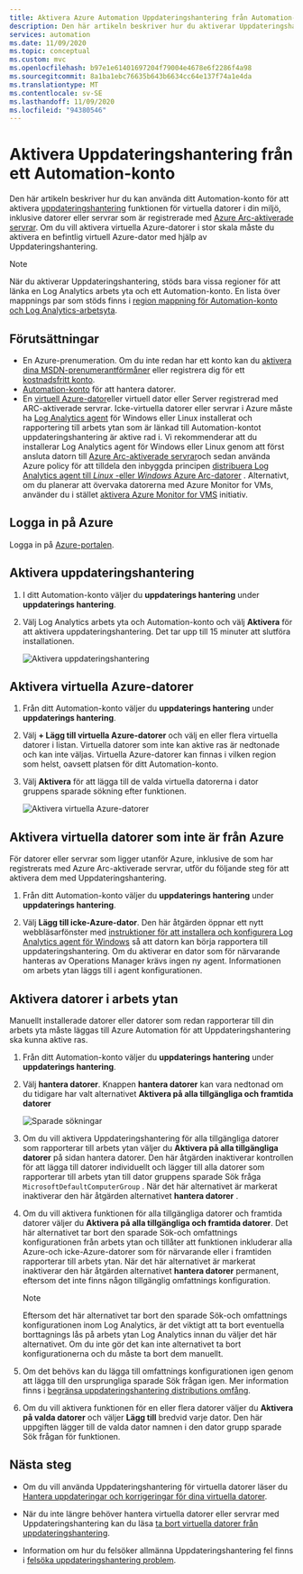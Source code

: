 ```yaml
---
title: Aktivera Azure Automation Uppdateringshantering från Automation-konto
description: Den här artikeln beskriver hur du aktiverar Uppdateringshantering från ett Automation-konto.
services: automation
ms.date: 11/09/2020
ms.topic: conceptual
ms.custom: mvc
ms.openlocfilehash: b97e1e61401697204f79004e4678e6f2286f4a98
ms.sourcegitcommit: 8a1ba1ebc76635b643b6634cc64e137f74a1e4da
ms.translationtype: MT
ms.contentlocale: sv-SE
ms.lasthandoff: 11/09/2020
ms.locfileid: "94380546"
---
```

# <a name="enable-update-management-from-an-automation-account"></a>Aktivera Uppdateringshantering från ett Automation-konto

Den här artikeln beskriver hur du kan använda ditt Automation-konto för att aktivera [uppdateringshantering](overview.md) funktionen för virtuella datorer i din miljö, inklusive datorer eller servrar som är registrerade med [Azure Arc-aktiverade servrar](../../azure-arc/servers/overview.md). Om du vill aktivera virtuella Azure-datorer i stor skala måste du aktivera en befintlig virtuell Azure-dator med hjälp av Uppdateringshantering.

> [!NOTE]
> När du aktiverar Uppdateringshantering, stöds bara vissa regioner för att länka en Log Analytics arbets yta och ett Automation-konto. En lista över mappnings par som stöds finns i [region mappning för Automation-konto och Log Analytics-arbetsyta](../how-to/region-mappings.md).

## <a name="prerequisites"></a>Förutsättningar

* En Azure-prenumeration. Om du inte redan har ett konto kan du [aktivera dina MSDN-prenumerantförmåner](https://azure.microsoft.com/pricing/member-offers/msdn-benefits-details/) eller registrera dig för ett [kostnadsfritt konto](https://azure.microsoft.com/free/?WT.mc_id=A261C142F).
* [Automation-konto](../index.yml) för att hantera datorer.
* En [virtuell Azure-dator](../../virtual-machines/windows/quick-create-portal.md)eller virtuell dator eller Server registrerad med ARC-aktiverade servrar. Icke-virtuella datorer eller servrar i Azure måste ha [Log Analytics agent](../../azure-monitor/platform/log-analytics-agent.md) för Windows eller Linux installerat och rapportering till arbets ytan som är länkad till Automation-kontot uppdateringshantering är aktive rad i. Vi rekommenderar att du installerar Log Analytics agent för Windows eller Linux genom att först ansluta datorn till [Azure Arc-aktiverade servrar](../../azure-arc/servers/overview.md)och sedan använda Azure policy för att tilldela den inbyggda principen [distribuera Log Analytics agent till *Linux* -eller *Windows* Azure Arc-datorer](../../governance/policy/samples/built-in-policies.md#monitoring) . Alternativt, om du planerar att övervaka datorerna med Azure Monitor for VMs, använder du i stället [aktivera Azure Monitor for VMS](../../governance/policy/samples/built-in-initiatives.md#monitoring) initiativ.

## <a name="sign-in-to-azure"></a>Logga in på Azure

Logga in på [Azure-portalen](https://portal.azure.com).

## <a name="enable-update-management"></a>Aktivera uppdateringshantering

1. I ditt Automation-konto väljer du **uppdaterings hantering** under **uppdaterings hantering**.

2. Välj Log Analytics arbets yta och Automation-konto och välj **Aktivera** för att aktivera uppdateringshantering. Det tar upp till 15 minuter att slutföra installationen.

    ![Aktivera uppdateringshantering](media/enable-from-automation-account/onboardsolutions2.png)

## <a name="enable-azure-vms"></a>Aktivera virtuella Azure-datorer

1. Från ditt Automation-konto väljer du **uppdaterings hantering** under **uppdaterings hantering**.

2. Välj **+ Lägg till virtuella Azure-datorer** och välj en eller flera virtuella datorer i listan. Virtuella datorer som inte kan aktive ras är nedtonade och kan inte väljas. Virtuella Azure-datorer kan finnas i vilken region som helst, oavsett platsen för ditt Automation-konto.

3. Välj **Aktivera** för att lägga till de valda virtuella datorerna i dator gruppens sparade sökning efter funktionen.

    ![Aktivera virtuella Azure-datorer](media/enable-from-automation-account/enable-azure-vms.png)

## <a name="enable-non-azure-vms"></a>Aktivera virtuella datorer som inte är från Azure

För datorer eller servrar som ligger utanför Azure, inklusive de som har registrerats med Azure Arc-aktiverade servrar, utför du följande steg för att aktivera dem med Uppdateringshantering.  

1. Från ditt Automation-konto väljer du **uppdaterings hantering** under **uppdaterings hantering**.

2. Välj **Lägg till icke-Azure-dator**. Den här åtgärden öppnar ett nytt webbläsarfönster med [instruktioner för att installera och konfigurera Log Analytics agent för Windows](../../azure-monitor/platform/log-analytics-agent.md) så att datorn kan börja rapportera till uppdateringshantering. Om du aktiverar en dator som för närvarande hanteras av Operations Manager krävs ingen ny agent. Informationen om arbets ytan läggs till i agent konfigurationen.

## <a name="enable-machines-in-the-workspace"></a>Aktivera datorer i arbets ytan

Manuellt installerade datorer eller datorer som redan rapporterar till din arbets yta måste läggas till Azure Automation för att Uppdateringshantering ska kunna aktive ras.

1. Från ditt Automation-konto väljer du **uppdaterings hantering** under **uppdaterings hantering**.

2. Välj **hantera datorer**. Knappen **hantera datorer** kan vara nedtonad om du tidigare har valt alternativet **Aktivera på alla tillgängliga och framtida datorer**

    ![Sparade sökningar](media/enable-from-automation-account/managemachines.png)

3. Om du vill aktivera Uppdateringshantering för alla tillgängliga datorer som rapporterar till arbets ytan väljer du **Aktivera på alla tillgängliga datorer** på sidan hantera datorer. Den här åtgärden inaktiverar kontrollen för att lägga till datorer individuellt och lägger till alla datorer som rapporterar till arbets ytan till dator gruppens sparade Sök fråga `MicrosoftDefaultComputerGroup` . När det här alternativet är markerat inaktiverar den här åtgärden alternativet **hantera datorer** .

4. Om du vill aktivera funktionen för alla tillgängliga datorer och framtida datorer väljer du **Aktivera på alla tillgängliga och framtida datorer**. Det här alternativet tar bort den sparade Sök-och omfattnings konfigurationen från arbets ytan och tillåter att funktionen inkluderar alla Azure-och icke-Azure-datorer som för närvarande eller i framtiden rapporterar till arbets ytan. När det här alternativet är markerat inaktiverar den här åtgärden alternativet **hantera datorer** permanent, eftersom det inte finns någon tillgänglig omfattnings konfiguration.

    > [!NOTE]
    > Eftersom det här alternativet tar bort den sparade Sök-och omfattnings konfigurationen inom Log Analytics, är det viktigt att ta bort eventuella borttagnings lås på arbets ytan Log Analytics innan du väljer det här alternativet. Om du inte gör det kan inte alternativet ta bort konfigurationerna och du måste ta bort dem manuellt.

5. Om det behövs kan du lägga till omfattnings konfigurationen igen genom att lägga till den ursprungliga sparade Sök frågan igen. Mer information finns i [begränsa uppdateringshantering distributions omfång](scope-configuration.md).

6. Om du vill aktivera funktionen för en eller flera datorer väljer du **Aktivera på valda datorer** och väljer **Lägg till** bredvid varje dator. Den här uppgiften lägger till de valda dator namnen i den dator grupp sparade Sök frågan för funktionen.

## <a name="next-steps"></a>Nästa steg

* Om du vill använda Uppdateringshantering för virtuella datorer läser du [Hantera uppdateringar och korrigeringar för dina virtuella datorer](manage-updates-for-vm.md).

* När du inte längre behöver hantera virtuella datorer eller servrar med Uppdateringshantering kan du läsa [ta bort virtuella datorer från uppdateringshantering](remove-vms.md).

* Information om hur du felsöker allmänna Uppdateringshantering fel finns i [felsöka uppdateringshantering problem](../troubleshoot/update-management.md).
